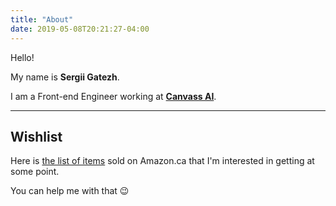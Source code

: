 ```yaml
---
title: "About"
date: 2019-05-08T20:21:27-04:00
---
```


Hello!

My name is **Sergii Gatezh**.

I am a Front-end Engineer working at [**Canvass AI**](https://www.canvass.io).

---

## Wishlist

Here is [the list of items](https://www.amazon.ca/hz/wishlist/ls/1CWFE1XVMNS2Y?ref_=wl_fv_le) sold on Amazon.ca that I'm interested in getting at some point.

You can help me with that 😉
